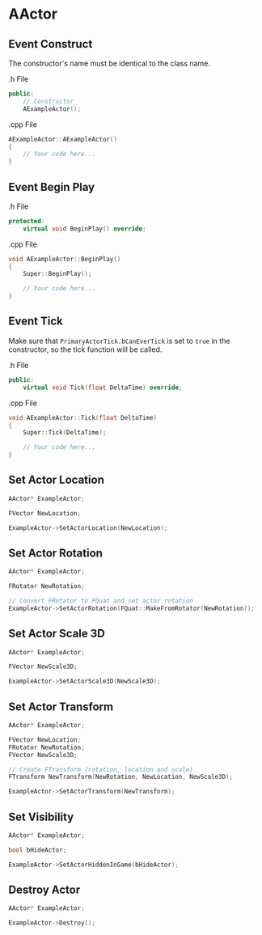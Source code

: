 # AActor

## Event Construct

The constructor's name must be identical to the class name.

.h File
```cpp
public:
	// Constructor
	AExampleActor();
```

.cpp File
```cpp
AExampleActor::AExampleActor()
{
	// Your code here...
}
```

## Event Begin Play

.h File
```cpp
protected:
	virtual void BeginPlay() override;
```

.cpp File
```cpp
void AExampleActor::BeginPlay()
{
	Super::BeginPlay();

	// Your code here...
}
```

## Event Tick

Make sure that `PrimaryActorTick.bCanEverTick` is set to `true` in the constructor, so the tick function will be called.

.h File
```cpp
public:
	virtual void Tick(float DeltaTime) override;
```

.cpp File
```cpp
void AExampleActor::Tick(float DeltaTime)
{
	Super::Tick(DeltaTime);

	// Your code here...
}
```

## Set Actor Location

```cpp
AActor* ExampleActor;

FVector NewLocation;

ExampleActor->SetActorLocation(NewLocation);
```

## Set Actor Rotation

```cpp
AActor* ExampleActor;

FRotator NewRotation;

// Convert FRotator to FQuat and set actor rotation
ExampleActor->SetActorRotation(FQuat::MakeFromRotator(NewRotation));
```

## Set Actor Scale 3D

```cpp
AActor* ExampleActor;

FVector NewScale3D;

ExampleActor->SetActorScale3D(NewScale3D);
```

## Set Actor Transform

```cpp
AActor* ExampleActor;

FVector NewLocation;
FRotator NewRotation;
FVector NewScale3D;

// Create FTransform (rotation, location and scale)
FTransform NewTransform(NewRotation, NewLocation, NewScale3D);

ExampleActor->SetActorTransform(NewTransform);
```

## Set Visibility

```cpp
AActor* ExampleActor;

bool bHideActor;

ExampleActor->SetActorHiddenInGame(bHideActor);
```

## Destroy Actor

```cpp
AActor* ExampleActor;

ExampleActor->Destroy();
```
